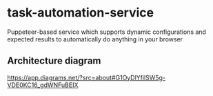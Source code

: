 # task-automation-service
Puppeteer-based service which supports dynamic configurations and expected results to automatically do anything in your browser

## Architecture diagram
https://app.diagrams.net/?src=about#G1OyDlYfilSW5g-VDE0KC16_gdWNFuBEIX
